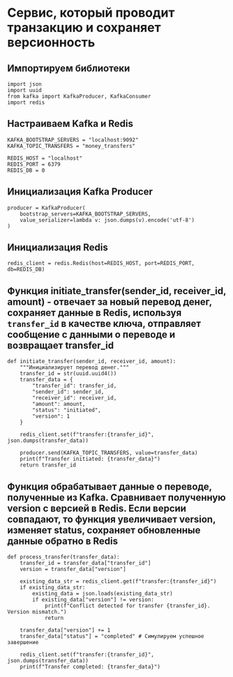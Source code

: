 # Сервис, который проводит транзакцию и сохраняет версионность

## Импортируем библиотеки
```
import json
import uuid
from kafka import KafkaProducer, KafkaConsumer
import redis
```

## Настраиваем Kafka и Redis
```
KAFKA_BOOTSTRAP_SERVERS = "localhost:9092" 
KAFKA_TOPIC_TRANSFERS = "money_transfers"

REDIS_HOST = "localhost"
REDIS_PORT = 6379
REDIS_DB = 0
```

## Инициализация Kafka Producer
```
producer = KafkaProducer(
    bootstrap_servers=KAFKA_BOOTSTRAP_SERVERS,
    value_serializer=lambda v: json.dumps(v).encode('utf-8')
)
```

## Инициализация Redis
```
redis_client = redis.Redis(host=REDIS_HOST, port=REDIS_PORT, db=REDIS_DB)
```

## Функция initiate_transfer(sender_id, receiver_id, amount) - отвечает за новый перевод денег, сохраняет данные в Redis, используя `transfer_id` в качестве ключа, отправляет сообщение с данными о переводе и возвращает transfer_id
```
def initiate_transfer(sender_id, receiver_id, amount):
    """Инициализирует перевод денег."""
    transfer_id = str(uuid.uuid4())
    transfer_data = {
        "transfer_id": transfer_id,
        "sender_id": sender_id,
        "receiver_id": receiver_id,
        "amount": amount,
        "status": "initiated",
        "version": 1
    }

    redis_client.set(f"transfer:{transfer_id}", json.dumps(transfer_data))

    producer.send(KAFKA_TOPIC_TRANSFERS, value=transfer_data)
    print(f"Transfer initiated: {transfer_data}")
    return transfer_id
```

## Функция обрабатывает данные о переводе, полученные из Kafka. Сравнивает полученную version с версией в Redis. Если версии совпадают, то функция увеличивает version, изменяет status, сохраняет обновленные данные обратно в Redis
```
def process_transfer(transfer_data):
    transfer_id = transfer_data["transfer_id"]
    version = transfer_data["version"]

    existing_data_str = redis_client.get(f"transfer:{transfer_id}")
    if existing_data_str:
        existing_data = json.loads(existing_data_str)
        if existing_data["version"] != version:
            print(f"Conflict detected for transfer {transfer_id}. Version mismatch.")
            return

    transfer_data["version"] += 1
    transfer_data["status"] = "completed" # Симулируем успешное завершение

    redis_client.set(f"transfer:{transfer_id}", json.dumps(transfer_data))
    print(f"Transfer completed: {transfer_data}")
